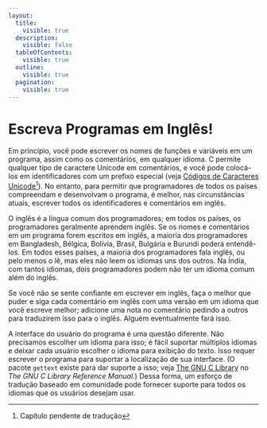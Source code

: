 ```yaml
---
layout:
  title:
    visible: true
  description:
    visible: false
  tableOfContents:
    visible: true
  outline:
    visible: true
  pagination:
    visible: true
---
```


# Escreva Programas em Inglês!

Em princípio, você pode escrever os nomes de funções e variáveis em um programa, assim como os comentários, em qualquer idioma. C permite qualquer tipo de caractere Unicode em comentários, e você pode colocá-los em identificadores com um prefixo especial (veja [Códigos de Caracteres Unicode](#user-content-fn-1)[^1]). No entanto, para permitir que programadores de todos os países compreendam e desenvolvam o programa, é melhor, nas circunstâncias atuais, escrever todos os identificadores e comentários em inglês.

O inglês é a língua comum dos programadores; em todos os países, os programadores geralmente aprendem inglês. Se os nomes e comentários em um programa forem escritos em inglês, a maioria dos programadores em Bangladesh, Bélgica, Bolívia, Brasil, Bulgária e Burundi poderá entendê-los. Em todos esses países, a maioria dos programadores fala inglês, ou pelo menos o lê, mas eles não leem os idiomas uns dos outros. Na Índia, com tantos idiomas, dois programadores podem não ter um idioma comum além do inglês.

Se você não se sente confiante em escrever em inglês, faça o melhor que puder e siga cada comentário em inglês com uma versão em um idioma que você escreve melhor; adicione uma nota no comentário pedindo a outros para traduzirem isso para o inglês. Alguém eventualmente fará isso.

A interface do usuário do programa é uma questão diferente. Não precisamos escolher um idioma para isso; é fácil suportar múltiplos idiomas e deixar cada usuário escolher o idioma para exibição do texto. Isso requer escrever o programa para suportar a localização de sua interface. (O pacote `gettext` existe para dar suporte a isso; veja [The GNU C Library](https://www.gnu.org/software/libc/manual/html\_node/Message-Translation.html#Message-Translation) no _The GNU C Library Reference Manual_.) Dessa forma, um esforço de tradução baseado em comunidade pode fornecer suporte para todos os idiomas que os usuários desejam usar.

[^1]: Capítulo pendente de tradução
